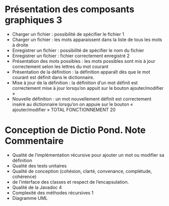Présentation des composants graphiques 3
========================================
* Charger un fichier : possibilité de spécifier le fichier 1
* Charger un fichier : les mots apparaissent dans la liste de tous les mots à droite
* Enregistrer un fichier : possibilité de spécifier le nom du fichier
* Enregistrer un fichier : fichier correctement enregistré 2
* Présentation des mots possibles : les mots possibles sont mis à jour correctement selon les lettres du mot courant
* Présentation de la définition : la définition apparaît dès que le mot courant est définit dans le dictionnaire.
* Mise à jour de la définition : la définition d’un mot définit est correctement mise à jour lorsqu’on appuit sur le bouton ajouter/modifier »
* Nouvelle définition : un mot nouvellement définit est correctement inséré au dictionnaire lorsqu’on on appuie sur le bouton « ajouter/modifier »
TOTAL FONCTIONNEMENT 20

Conception de Dictio Pond. Note Commentaire
===========================================
* Qualité de l’implémentation récursive pour ajouter un mot ou modifier sa définition
* Qualité des tests unitaires
* Qualité de conception (cohésion, clarté, convenance, complétude, cohérence) 
* de l’interface des classes et respect de l’encapsulation.
* Qualité de la Javadoc 4
* Complexité des méthodes récursives 1
* Diagramme UML 